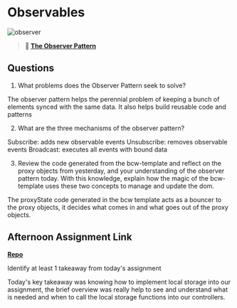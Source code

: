 # Observables

![observer](https://bcw.blob.core.windows.net/public/img/journals/8014045611652045)

> **📖 [The Observer Pattern](https://codeworksacademy.com/fs-student-guide/resources/wk3/04-Observer-Pattern)**

## Questions

1. What problems does the Observer Pattern seek to solve?

The observer pattern helps the perennial problem of keeping a bunch of elements synced with the same data. It also helps build reusable code and patterns


2. What are the three mechanisms of the observer pattern?

Subscribe: adds new observable events
Unsubscribe: removes observable events
Broadcast: executes all events with bound data

3. Review the code generated from the bcw-template and reflect on the proxy objects from yesterday, and your understanding of the observer pattern today. With this knowledge, explain how the magic of the bcw-template uses these two concepts to manage and update the dom.

The proxyState code generated in the bcw template acts as a bouncer to the proxy objects, it decides what comes in and what goes out of the proxy objects.


## Afternoon Assignment Link

**[Repo](https://github.com/DiegoDomingu3z/List-Manager>)**

Identify at least 1 takeaway from today's assignment

Today's key takeaway was knowing how to implement local storage into our assignment, the brief overview was really help to see and understand what is needed and when to call the local storage functions into our controllers.
